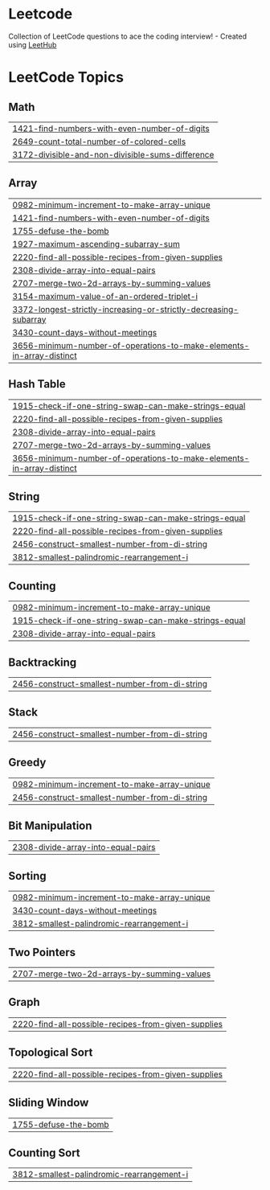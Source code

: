 # Leetcode
Collection of LeetCode questions to ace the coding interview! - Created using [LeetHub](https://github.com/QasimWani/LeetHub)

<!---LeetCode Topics Start-->
# LeetCode Topics
## Math
|  |
| ------- |
| [1421-find-numbers-with-even-number-of-digits](https://github.com/D-01576/Leetcode/tree/master/1421-find-numbers-with-even-number-of-digits) |
| [2649-count-total-number-of-colored-cells](https://github.com/D-01576/Leetcode/tree/master/2649-count-total-number-of-colored-cells) |
| [3172-divisible-and-non-divisible-sums-difference](https://github.com/D-01576/Leetcode/tree/master/3172-divisible-and-non-divisible-sums-difference) |
## Array
|  |
| ------- |
| [0982-minimum-increment-to-make-array-unique](https://github.com/D-01576/Leetcode/tree/master/0982-minimum-increment-to-make-array-unique) |
| [1421-find-numbers-with-even-number-of-digits](https://github.com/D-01576/Leetcode/tree/master/1421-find-numbers-with-even-number-of-digits) |
| [1755-defuse-the-bomb](https://github.com/D-01576/Leetcode/tree/master/1755-defuse-the-bomb) |
| [1927-maximum-ascending-subarray-sum](https://github.com/D-01576/Leetcode/tree/master/1927-maximum-ascending-subarray-sum) |
| [2220-find-all-possible-recipes-from-given-supplies](https://github.com/D-01576/Leetcode/tree/master/2220-find-all-possible-recipes-from-given-supplies) |
| [2308-divide-array-into-equal-pairs](https://github.com/D-01576/Leetcode/tree/master/2308-divide-array-into-equal-pairs) |
| [2707-merge-two-2d-arrays-by-summing-values](https://github.com/D-01576/Leetcode/tree/master/2707-merge-two-2d-arrays-by-summing-values) |
| [3154-maximum-value-of-an-ordered-triplet-i](https://github.com/D-01576/Leetcode/tree/master/3154-maximum-value-of-an-ordered-triplet-i) |
| [3372-longest-strictly-increasing-or-strictly-decreasing-subarray](https://github.com/D-01576/Leetcode/tree/master/3372-longest-strictly-increasing-or-strictly-decreasing-subarray) |
| [3430-count-days-without-meetings](https://github.com/D-01576/Leetcode/tree/master/3430-count-days-without-meetings) |
| [3656-minimum-number-of-operations-to-make-elements-in-array-distinct](https://github.com/D-01576/Leetcode/tree/master/3656-minimum-number-of-operations-to-make-elements-in-array-distinct) |
## Hash Table
|  |
| ------- |
| [1915-check-if-one-string-swap-can-make-strings-equal](https://github.com/D-01576/Leetcode/tree/master/1915-check-if-one-string-swap-can-make-strings-equal) |
| [2220-find-all-possible-recipes-from-given-supplies](https://github.com/D-01576/Leetcode/tree/master/2220-find-all-possible-recipes-from-given-supplies) |
| [2308-divide-array-into-equal-pairs](https://github.com/D-01576/Leetcode/tree/master/2308-divide-array-into-equal-pairs) |
| [2707-merge-two-2d-arrays-by-summing-values](https://github.com/D-01576/Leetcode/tree/master/2707-merge-two-2d-arrays-by-summing-values) |
| [3656-minimum-number-of-operations-to-make-elements-in-array-distinct](https://github.com/D-01576/Leetcode/tree/master/3656-minimum-number-of-operations-to-make-elements-in-array-distinct) |
## String
|  |
| ------- |
| [1915-check-if-one-string-swap-can-make-strings-equal](https://github.com/D-01576/Leetcode/tree/master/1915-check-if-one-string-swap-can-make-strings-equal) |
| [2220-find-all-possible-recipes-from-given-supplies](https://github.com/D-01576/Leetcode/tree/master/2220-find-all-possible-recipes-from-given-supplies) |
| [2456-construct-smallest-number-from-di-string](https://github.com/D-01576/Leetcode/tree/master/2456-construct-smallest-number-from-di-string) |
| [3812-smallest-palindromic-rearrangement-i](https://github.com/D-01576/Leetcode/tree/master/3812-smallest-palindromic-rearrangement-i) |
## Counting
|  |
| ------- |
| [0982-minimum-increment-to-make-array-unique](https://github.com/D-01576/Leetcode/tree/master/0982-minimum-increment-to-make-array-unique) |
| [1915-check-if-one-string-swap-can-make-strings-equal](https://github.com/D-01576/Leetcode/tree/master/1915-check-if-one-string-swap-can-make-strings-equal) |
| [2308-divide-array-into-equal-pairs](https://github.com/D-01576/Leetcode/tree/master/2308-divide-array-into-equal-pairs) |
## Backtracking
|  |
| ------- |
| [2456-construct-smallest-number-from-di-string](https://github.com/D-01576/Leetcode/tree/master/2456-construct-smallest-number-from-di-string) |
## Stack
|  |
| ------- |
| [2456-construct-smallest-number-from-di-string](https://github.com/D-01576/Leetcode/tree/master/2456-construct-smallest-number-from-di-string) |
## Greedy
|  |
| ------- |
| [0982-minimum-increment-to-make-array-unique](https://github.com/D-01576/Leetcode/tree/master/0982-minimum-increment-to-make-array-unique) |
| [2456-construct-smallest-number-from-di-string](https://github.com/D-01576/Leetcode/tree/master/2456-construct-smallest-number-from-di-string) |
## Bit Manipulation
|  |
| ------- |
| [2308-divide-array-into-equal-pairs](https://github.com/D-01576/Leetcode/tree/master/2308-divide-array-into-equal-pairs) |
## Sorting
|  |
| ------- |
| [0982-minimum-increment-to-make-array-unique](https://github.com/D-01576/Leetcode/tree/master/0982-minimum-increment-to-make-array-unique) |
| [3430-count-days-without-meetings](https://github.com/D-01576/Leetcode/tree/master/3430-count-days-without-meetings) |
| [3812-smallest-palindromic-rearrangement-i](https://github.com/D-01576/Leetcode/tree/master/3812-smallest-palindromic-rearrangement-i) |
## Two Pointers
|  |
| ------- |
| [2707-merge-two-2d-arrays-by-summing-values](https://github.com/D-01576/Leetcode/tree/master/2707-merge-two-2d-arrays-by-summing-values) |
## Graph
|  |
| ------- |
| [2220-find-all-possible-recipes-from-given-supplies](https://github.com/D-01576/Leetcode/tree/master/2220-find-all-possible-recipes-from-given-supplies) |
## Topological Sort
|  |
| ------- |
| [2220-find-all-possible-recipes-from-given-supplies](https://github.com/D-01576/Leetcode/tree/master/2220-find-all-possible-recipes-from-given-supplies) |
## Sliding Window
|  |
| ------- |
| [1755-defuse-the-bomb](https://github.com/D-01576/Leetcode/tree/master/1755-defuse-the-bomb) |
## Counting Sort
|  |
| ------- |
| [3812-smallest-palindromic-rearrangement-i](https://github.com/D-01576/Leetcode/tree/master/3812-smallest-palindromic-rearrangement-i) |
<!---LeetCode Topics End-->
